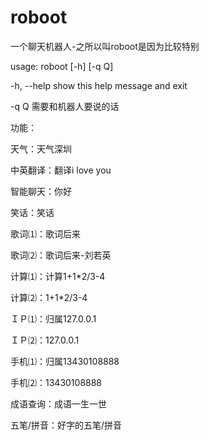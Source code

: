 # roboot
一个聊天机器人-之所以叫roboot是因为比较特别

usage: roboot [-h] [-q Q]

-h, --help  show this help message and exit

-q Q        需要和机器人要说的话


功能：

天气：天气深圳

中英翻译：翻译i love you

智能聊天：你好

笑话：笑话

歌词⑴：歌词后来

歌词⑵：歌词后来-刘若英

计算⑴：计算1+1*2/3-4

计算⑵：1+1*2/3-4

ＩＰ⑴：归属127.0.0.1

ＩＰ⑵：127.0.0.1

手机⑴：归属13430108888

手机⑵：13430108888

成语查询：成语一生一世

五笔/拼音：好字的五笔/拼音
